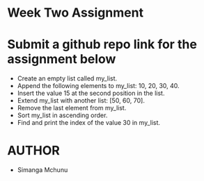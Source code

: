 # Week Two Assignment

# Submit a github repo link for the assignment below

- Create an empty list called my_list.
- Append the following elements to my_list: 10, 20, 30, 40.
- Insert the value 15 at the second position in the list.
- Extend my_list with another list: [50, 60, 70].
- Remove the last element from my_list.
- Sort my_list in ascending order.
- Find and print the index of the value 30 in my_list.



# AUTHOR
- Simanga Mchunu